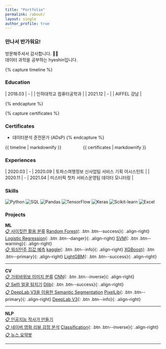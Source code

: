 ```yaml
---
title: "Portfolio"
permalink: /about/
layout: single
author_profile: true
---
```


### 만나서 반가워요!
방문해주셔서 감사합니다. 🙇‍♂️ <br/>
데이터 과학을 공부하는 hyeshin입니다. <br/>



<style type = "text/css">
  table {
    width: 100%;
    font-size: 1em;
  }
</style>

{% capture timeline %}
### Education

| 2018.03 | - | | 인하대학교 컴퓨터공학과 |
| 2021.12 | - | | AIFFEL 강남 |

{% endcapture %}

{% capture certificates %}
### Certificates
* 데이터분석 준전문가 (ADsP)
{% endcapture %}

<div style = "display: flex;">
  <div style = "width: 50%; float: left;">{{ timeline | markdownify }}</div>
  <div style = "width: 50%; float: right;">{{ certificates | markdownify }}</div>
</div>



### Experiences

| 2020.03 | - | 2020.09 | 토파스여행정보 신사업팀 서비스 기획 어시스턴트 |
| 2020.11 | - | 2021.04 | 미스터픽 첫차 서비스운영팀 데이터 모니터링 |

### Skills

<img alt="Python" src="https://img.shields.io/badge/Python-3776AB?style=for-the-badge&logo=Python&logoColor=white">
<img alt="SQL" src="https://img.shields.io/badge/MySQL-4479A1?style=for-the-badge&logo=MySQL&logoColor=white">
<img alt="Pandas" src="https://img.shields.io/badge/pandas-150458?style=for-the-badge&logo=pandas&logoColor=white">
<img alt="TensorFlow" src="https://img.shields.io/badge/TensorFlow-FF6F00?style=for-the-badge&logo=TensorFlow&logoColor=white">
<img alt="Keras" src="https://img.shields.io/badge/Keras-D00000?style=for-the-badge&logo=Keras&logoColor=white">
<img alt="Scikit-learn" src="https://img.shields.io/badge/sklearn-F7931E?style=for-the-badge&logo=scikit-learn&logoColor=white">
<img alt="Excel" src="https://img.shields.io/badge/Excel-217346?style=for-the-badge&logo=Microsoft Excel&logoColor=white">

### Projects

**ML**<br/>
[📋 사이킷런 활용 분류]()
[Random Forest](#link){: .btn .btn--success}{: .align-right}
[Logistic Regression](#link){: .btn .btn--danger}{: .align-right}
[SVM](#link){: .btn .btn--warning}{: .align-right}<br/>
[📋 워싱턴주 집값 예측]()
[kaggle](#link){: .btn .btn--info}{: .align-right}
[XGBoost](#link){: .btn .btn--primary}{: .align-right}
[LightGBM](#link){: .btn .btn--success}{: .align-right}
<hr>

**CV**<br/>
[📋 가위바위보 이미지 분류]()
[CNN](#link){: .btn .btn--inverse}{: .align-right}<br/>
[📋 Selfi 얼굴 탐지기]()
[Dlib](#link){: .btn .btn--success}{: .align-right}<br/>
[📋 DeepLab V3을 이용한 Semantic Segmentation]()
[PixelLib](#link){: .btn .btn--primary}{: .align-right}
[DeepLab V3](#link){: .btn .btn--info}{: .align-right}<br/>
<hr>

**NLP**<br/>
[📋 인공지능 작사가 만들기]()<br/>
[📋 네이버 영화 리뷰 감정 분석]()
[Classification](#link){: .btn .btn--inverse}{: .align-right}<br/>
[📋 뉴스 요약봇]()<br/>
<hr>





